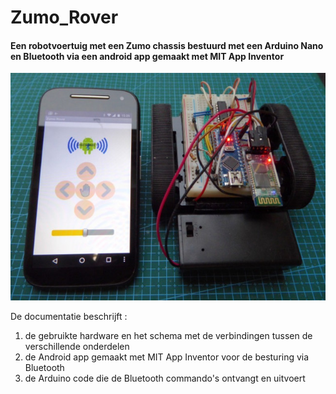 # Zumo_Rover
#### Een robotvoertuig met een Zumo chassis bestuurd met een Arduino Nano en Bluetooth via een android app gemaakt met MIT App Inventor

![Zumo Rover bestuurd met Android app over Bluetooth](Documentatie/zumo_rover.jpg)

De documentatie beschrijft :
1. de gebruikte hardware en het schema met de verbindingen tussen de verschillende onderdelen
2. de Android app gemaakt met MIT App Inventor voor de besturing via Bluetooth
3. de Arduino code die de Bluetooth commando's ontvangt en uitvoert
